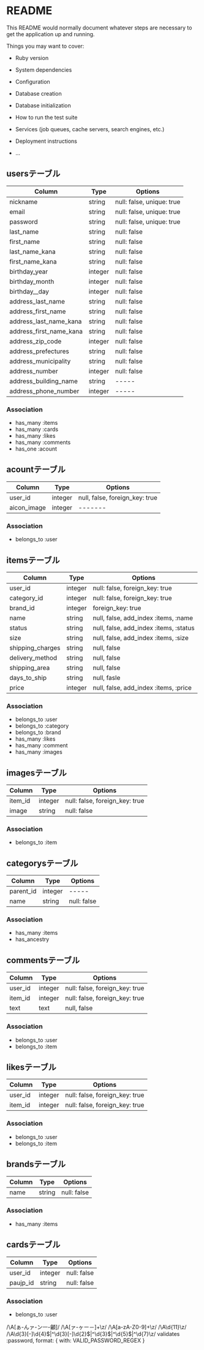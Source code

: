 # README

This README would normally document whatever steps are necessary to get the
application up and running.

Things you may want to cover:

* Ruby version

* System dependencies

* Configuration

* Database creation

* Database initialization

* How to run the test suite

* Services (job queues, cache servers, search engines, etc.)

* Deployment instructions

* ...
## usersテーブル

|Column|Type|Options|
|------|----|-------|
|nickname|string|null: false, unique: true|
|email|string|null: false, unique: true|
|password|string|null: false, unique: true|
|last_name|string|null: false|
|first_name|string|null: false|
|last_name_kana|string|null: false|
|first_name_kana|string|null: false|
|birthday_year|integer|null: false|
|birthday_month|integer|null: false|
|birthday__day|integer|null: false|
|address_last_name|string|null: false|
|address_first_name|string|null: false|
|address_last_name_kana|string|null: false|
|address_first_name_kana|string|null: false|
|address_zip_code|integer|null: false|
|address_prefectures|string|null: false|
|address_municipality|string|null: false|
|address_number|integer|null: false|
|address_building_name|string|-----|
|address_phone_number|integer|-----|


### Association
- has_many :items
- has_many :cards
- has_many :likes
- has_many :comments
- has_one  :acount

## acountテーブル

|Column|Type|Options|
|------|----|-------|
|user_id|integer|null, false, foreign_key: true|
|aicon_image|integer|-------|

### Association
- belongs_to :user

## itemsテーブル

|Column|Type|Options|
|------|----|-------|
|user_id|integer|null: false, foreign_key: true|
|category_id|integer|null: false, foreign_key: true|
|brand_id|integer|foreign_key: true|
|name|string|null, false, add_index :items, :name|
|status|string|null, false, add_index :items, :status|
|size|string|null, false, add_index :items, :size|
|shipping_charges|string|null, false|
|delivery_method|string|null, false|
|shipping_area|string|null, false|
|days_to_ship|string|null, fasle|
|price|integer|null, false, add_index :items, :price|

### Association
- belongs_to :user
- belongs_to :category
- belongs_to :brand
- has_many   :likes
- has_many   :comment
- has_many   :images

##  imagesテーブル

|Column|Type|Options|
|------|----|-------|
|item_id|integer|null: false, foreign_key: true|
|image|string|null: false|

### Association

- belongs_to  :item

## categorysテーブル

|Column|Type|Options|
|------|----|-------|
|parent_id|integer|-----|
|name|string|null: false|

### Association

- has_many :items
- has_ancestry

## commentsテーブル

|Column|Type|Options|
|------|----|-------|
|user_id|integer|null: false, foreign_key: true|
|item_id|integer|null: false, foreign_key: true|
|text|text|null, false|

### Association

- belongs_to :user
- belongs_to :item

## likesテーブル

|Column|Type|Options|
|------|----|-------|
|user_id|integer|null: false, foreign_key: true|
|item_id|integer|null: false, foreign_key: true|

### Association

- belongs_to :user
- belongs_to :item

##  brandsテーブル

|Column|Type|Options|
|------|----|-------|
|name|string|null: false|

### Association

- has_many :items

## cardsテーブル

|Column|Type|Options|
|------|----|-------|
|user_id|integer|null: false|
|paujp_id|string|null: false|

### Association

- belongs_to :user



/\A[ぁ-んァ-ン一-龥]/
/\A[ァ-ヶー－]+\z/
/\A[a-zA-Z0-9]+\z/
/\A\d{11}\z/
/\A\d{3}[-]\d{4}$|^\d{3}[-]\d{2}$|^\d{3}$|^\d{5}$|^\d{7}\z/
validates :password, format: { with: VALID_PASSWORD_REGEX }